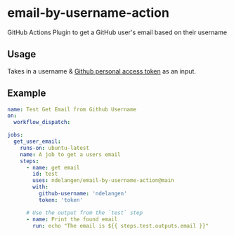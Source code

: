# email-by-username-action

GitHub Actions Plugin to get a GitHub user's email based on their username

## Usage

Takes in a username & [Github personal access token](https://docs.github.com/en/authentication/keeping-your-account-and-data-secure/creating-a-personal-access-token) as an input.

## Example

```yml
name: Test Get Email from Github Username
on:
  workflow_dispatch:

jobs:
  get_user_email:
    runs-on: ubuntu-latest
    name: A job to get a users email
    steps:
      - name: get email
        id: test
        uses: ndelangen/email-by-username-action@main
        with:
          github-username: 'ndelangen'
          token: 'token'

      # Use the output from the `test` step
      - name: Print the found email
        run: echo "The email is ${{ steps.test.outputs.email }}"
```
